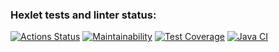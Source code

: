 ### Hexlet tests and linter status:
[![Actions Status](https://github.com/Lunycat/java-project-72/actions/workflows/hexlet-check.yml/badge.svg)](https://github.com/Lunycat/java-project-72/actions)
[![Maintainability](https://api.codeclimate.com/v1/badges/b4cfadd481eabc5b78f1/maintainability)](https://codeclimate.com/github/Lunycat/java-project-72/maintainability)
[![Test Coverage](https://api.codeclimate.com/v1/badges/b4cfadd481eabc5b78f1/test_coverage)](https://codeclimate.com/github/Lunycat/java-project-72/test_coverage)
[![Java CI](https://github.com/Lunycat/java-project-72/actions/workflows/main.yaml/badge.svg)](https://github.com/Lunycat/java-project-72/actions/workflows/main.yaml)